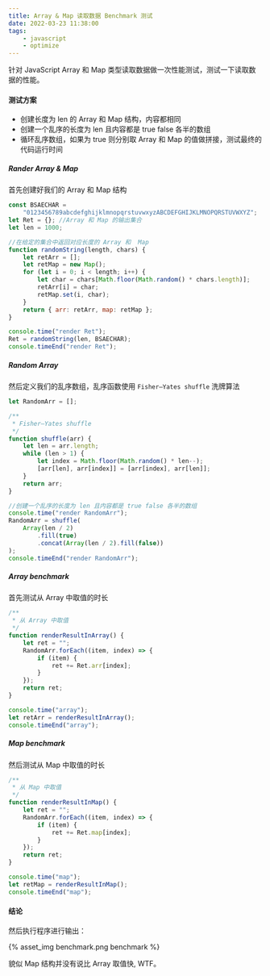 ```yaml
---
title: Array & Map 读取数据 Benchmark 测试
date: 2022-03-23 11:38:00
tags:
    - javascript
    - optimize
---
```


针对 JavaScript Array 和 Map 类型读取数据做一次性能测试，测试一下读取数据的性能。

<!--more-->

#### 测试方案

-   创建长度为 len 的 Array 和 Map 结构，内容都相同
-   创建一个乱序的长度为 len 且内容都是 true false 各半的数组
-   循环乱序数组，如果为 true 则分别取 Array 和 Map 的值做拼接，测试最终的代码运行时间

##### Rander Array & Map

首先创建好我们的 Array 和 Map 结构

```javascript
const BSAECHAR =
	"0123456789abcdefghijklmnopqrstuvwxyzABCDEFGHIJKLMNOPQRSTUVWXYZ";
let Ret = {}; //Array 和 Map 的输出集合
let len = 1000;

//在给定的集合中返回对应长度的 Array 和  Map
function randomString(length, chars) {
	let retArr = [];
	let retMap = new Map();
	for (let i = 0; i < length; i++) {
		let char = chars[Math.floor(Math.random() * chars.length)];
		retArr[i] = char;
		retMap.set(i, char);
	}
	return { arr: retArr, map: retMap };
}

console.time("render Ret");
Ret = randomString(len, BSAECHAR);
console.timeEnd("render Ret");
```

##### Random Array

然后定义我们的乱序数组，乱序函数使用 `Fisher–Yates shuffle` 洗牌算法

```javascript
let RandomArr = [];

/**
 * Fisher–Yates shuffle
 */
function shuffle(arr) {
	let len = arr.length;
	while (len > 1) {
		let index = Math.floor(Math.random() * len--);
		[arr[len], arr[index]] = [arr[index], arr[len]];
	}
	return arr;
}

//创建一个乱序的长度为 len 且内容都是 true false 各半的数组
console.time("render RandomArr");
RandomArr = shuffle(
	Array(len / 2)
		.fill(true)
		.concat(Array(len / 2).fill(false))
);
console.timeEnd("render RandomArr");
```

##### Array benchmark

首先测试从 Array 中取值的时长

```javascript
/**
 * 从 Array 中取值
 */
function renderResultInArray() {
	let ret = "";
	RandomArr.forEach((item, index) => {
		if (item) {
			ret += Ret.arr[index];
		}
	});
	return ret;
}

console.time("array");
let retArr = renderResultInArray();
console.timeEnd("array");
```

##### Map benchmark

然后测试从 Map 中取值的时长

```javascript
/**
 * 从 Map 中取值
 */
function renderResultInMap() {
	let ret = "";
	RandomArr.forEach((item, index) => {
		if (item) {
			ret += Ret.map[index];
		}
	});
	return ret;
}

console.time("map");
let retMap = renderResultInMap();
console.timeEnd("map");
```

#### 结论

然后执行程序进行输出：

{% asset_img  benchmark.png  benchmark %}

貌似 Map 结构并没有说比 Array 取值快, WTF。
